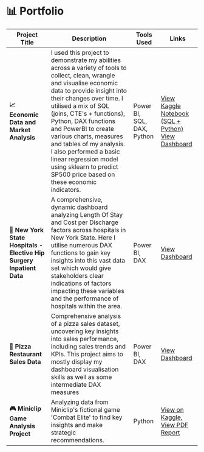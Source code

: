 # 📊 Portfolio

| Project Title                                                        | Description                                                                                                                             | Tools Used                       | Links                                                                                          |
|----------------------------------------------------------------------|-----------------------------------------------------------------------------------------------------------------------------------------|----------------------------------|-------------------------------------------------------------------------------------------------|
| **📈 Economic Data and Market Analysis** | I used this project to demonstrate my abilities across a variety of tools to collect, clean, wrangle and visualise economic data to provide insight into their changes over time. I utilised a mix of SQL (joins, CTE's + functions), Python, DAX functions and PowerBI to create various charts, measures and tables of my analysis. I also performed a basic linear regression model using sklearn to predict SP500 price based on these economic indicators.  | Power BI, SQL, DAX, Python | [View Kaggle Notebook (SQL + Python)](https://www.kaggle.com/code/doghousesam/economic-data-project) [View Dashboard](https://app.powerbi.com/view?r=eyJrIjoiNTljODQ2NmUtNWQ4Yi00NzQwLThmMTctODUxNmRhNTlmOGVkIiwidCI6ImRkZDQ2NTk0LTZlZGQtNGUzOS05YjMzLTdiNGVlNDlkNGUwZSJ9) |
| **🏥 New York State Hospitals - Elective Hip Surgery Inpatient Data** | A comprehensive, dynamic dashboard analyzing Length Of Stay and Cost per Discharge factors across hospitals in New York State. Here I utilise numerous DAX functions to gain key insights into this vast data set which would give stakeholders clear indications of factors impacting these variables and the performance of hospitals within the area.                    | Power BI, DAX                    | [View Dashboard](https://app.powerbi.com/view?r=eyJrIjoiOTU5MjI4ZWMtN2I0Ni00ZDYzLTkxMGMtZGFlNDQxNmJkMGZhIiwidCI6ImRkZDQ2NTk0LTZlZGQtNGUzOS05YjMzLTdiNGVlNDlkNGUwZSJ9) |
| **🍕 Pizza Restaurant Sales Data**                                   | Comprehensive analysis of a pizza sales dataset, uncovering key insights into sales performance, including sales trends and KPIs. This project aims to mostly display my dashboard visualisation skills as well as some intermediate DAX measures      | Power BI, DAX                    | [View Dashboard](https://app.powerbi.com/view?r=eyJrIjoiOTZiMjA4ZTctZmRlZS00NGM5LWI3MGUtZGI2ZTU1OWU4MjU3IiwidCI6ImE5ZTE4OGE2LWMzZjgtNGVhZS1iN2I5LTU0Nzg3ZDg5ZjkzNyJ9) |
| **🎮 Miniclip Game Analysis Project**                                | Analyzing data from Miniclip's fictional game 'Combat Elite' to find key insights and make strategic recommendations.| Python                           | [View on Kaggle](https://www.kaggle.com/code/doghousesam/miniclip-project), [View PDF Report](https://4b3f5079-e123-40d9-a970-5604c303a2e6.filesusr.com/ugd/52d282_3e8eecb1141543eab5bebba0d0b9c76b.pdf) |
